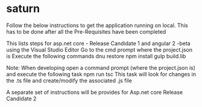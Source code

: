 # saturn

Follow the below instructions to get the application running on local.
This has to be done after all the Pre-Requisites have been completed

This lists steps for asp.net core - Release Candidate 1 and angular 2 -beta  using the Visual Studio Editor
 Go to the cmd prompt where the project.json is 
 Execute the following commands
 dnu restore
 npm install 
 gulp build.lib
 
 Note: When developing open a command prompt (where the project.json is) and execute the following task
 npm run tsc
 This task will look for changes in the .ts file and create/modify the associated .js file
 
 A separate set of instructions will be provides for Asp.net core Release Candidate 2
